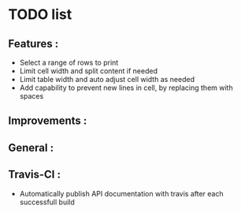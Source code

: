 # TODO list

## Features :
* Select a range of rows to print
* Limit cell width and split content if needed
* Limit table width and auto adjust cell width as needed
* Add capability to prevent new lines in cell, by replacing them with spaces

## Improvements :

## General :

## Travis-CI :
* Automatically publish API documentation with travis after each successfull build
